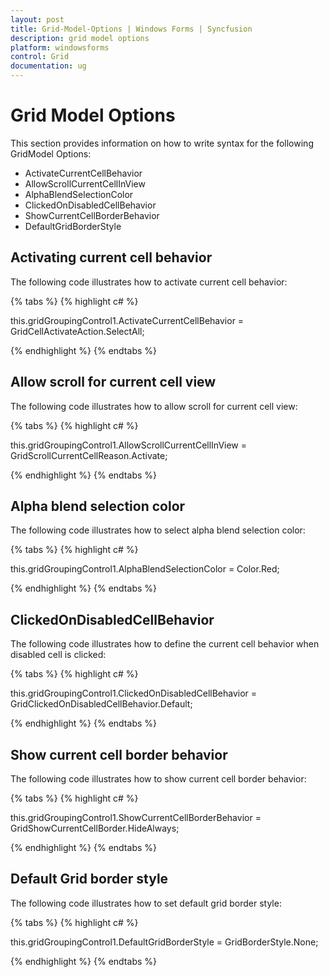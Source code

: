 ```yaml
---
layout: post
title: Grid-Model-Options | Windows Forms | Syncfusion
description: grid model options 
platform: windowsforms
control: Grid
documentation: ug
---
```


# Grid Model Options 

This section provides information on how to write syntax for the following GridModel Options:

* ActivateCurrentCellBehavior
* AllowScrollCurrentCellInView
* AlphaBlendSelectionColor
* ClickedOnDisabledCellBehavior
* ShowCurrentCellBorderBehavior
* DefaultGridBorderStyle

## Activating current cell behavior

The following code illustrates how to activate current cell behavior:

{% tabs %}
{% highlight c# %}

this.gridGroupingControl1.ActivateCurrentCellBehavior = GridCellActivateAction.SelectAll;

{% endhighlight %}
{% endtabs %}

## Allow scroll for current cell view

The following code illustrates how to allow scroll for current cell view:

{% tabs %}
{% highlight c# %}

this.gridGroupingControl1.AllowScrollCurrentCellInView = GridScrollCurrentCellReason.Activate;

{% endhighlight %}
{% endtabs %}

## Alpha blend selection color

The following code illustrates how to select alpha blend selection color: 

{% tabs %}
{% highlight c# %}

this.gridGroupingControl1.AlphaBlendSelectionColor = Color.Red;

{% endhighlight %}
{% endtabs %}

## ClickedOnDisabledCellBehavior

The following code illustrates how to define the current cell behavior when disabled cell is clicked: 

{% tabs %}
{% highlight c# %}

this.gridGroupingControl1.ClickedOnDisabledCellBehavior = GridClickedOnDisabledCellBehavior.Default;

{% endhighlight %}
{% endtabs %}

## Show current cell border behavior

The following code illustrates how to show current cell border behavior: 

{% tabs %}
{% highlight c# %}

this.gridGroupingControl1.ShowCurrentCellBorderBehavior = GridShowCurrentCellBorder.HideAlways;

{% endhighlight %}
{% endtabs %}

## Default Grid border style

The following code illustrates how to set default grid border style: 

{% tabs %}
{% highlight c# %}

this.gridGroupingControl1.DefaultGridBorderStyle = GridBorderStyle.None;

{% endhighlight %}
{% endtabs %}

